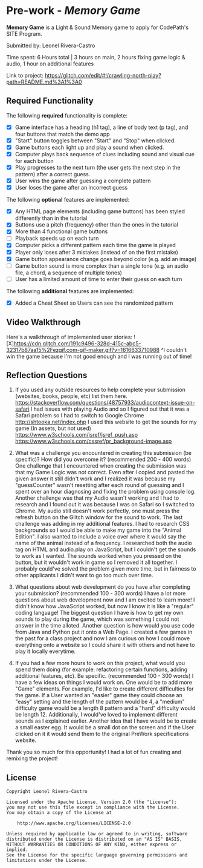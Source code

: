 # Pre-work - *Memory Game*

**Memory Game** is a Light & Sound Memory game to apply for CodePath's SITE Program. 

Submitted by: Leonel Rivera-Castro

Time spent: 6 Hours total | 3 hours on main, 2 hours fixing game logic & audio, 1 hour on additional features 

Link to project: https://glitch.com/edit/#!/crawling-north-play?path=README.md%3A1%3A0

## Required Functionality

The following **required** functionality is complete:

* [X] Game interface has a heading (h1 tag), a line of body text (p tag), and four buttons that match the demo app
* [X] "Start" button toggles between "Start" and "Stop" when clicked. 
* [X] Game buttons each light up and play a sound when clicked. 
* [X] Computer plays back sequence of clues including sound and visual cue for each button
* [X] Play progresses to the next turn (the user gets the next step in the pattern) after a correct guess. 
* [X] User wins the game after guessing a complete pattern
* [X] User loses the game after an incorrect guess

The following **optional** features are implemented:

* [X] Any HTML page elements (including game buttons) has been styled differently than in the tutorial
* [X] Buttons use a pitch (frequency) other than the ones in the tutorial
* [X] More than 4 functional game buttons
* [ ] Playback speeds up on each turn
* [X] Computer picks a different pattern each time the game is played
* [X] Player only loses after 3 mistakes (instead of on the first mistake)
* [X] Game button appearance change goes beyond color (e.g. add an image)
* [ ] Game button sound is more complex than a single tone (e.g. an audio file, a chord, a sequence of multiple tones)
* [ ] User has a limited amount of time to enter their guess on each turn

The following **additional** features are implemented:

- [X] Added a Cheat Sheet so Users can see the randomized pattern

## Video Walkthrough

Here's a walkthrough of implemented user stories:
![X]https://cdn.glitch.com/191c9496-328d-415c-abc5-32317b87aa15%2Fezgif.com-gif-maker.gif?v=1616633710988
^I couldn't win the game because I'm not good enough and I was running out of time!


## Reflection Questions
1. If you used any outside resources to help complete your submission (websites, books, people, etc) list them here. 
https://stackoverflow.com/questions/48757933/audiocontext-issue-on-safari
I had issues with playing Audio and so I figured out that it was a Safari problem so I had to switch to Google Chrome
http://shtooka.net/index.php
I used this website to get the sounds for my game (In assets, but not used)
https://www.w3schools.com/jsref/jsref_push.asp
https://www.w3schools.com/cssref/pr_background-image.asp


2. What was a challenge you encountered in creating this submission (be specific)? How did you overcome it? (recommended 200 - 400 words) 
One challenge that I encountered when creating the submission was that my Game Logic was not correct. Even after I copied and pasted the given answer it still didn't work and I realized it was because my "guessCounter"
wasn't resetting after each round of guessing and I spent over an hour diagnosing and fixing the problem using console log. Another challenge was that my Audio wasn't working and I had to research and I found out it was
because I was on Safari so I switched to Chrome. My audio still doesn't work perfectly, one must press the refresh button on the Glitch window for the sound to work. The last challenge was adding in my additional features.
I had to research CSS backgrounds so I would be able to make my game into the "Animal Edition". I also wanted to include a voice over where it would say the name of the animal instead of a frequency. I researched both the audio
tag on HTML and audio.play on JavaScript, but I couldn't get the sounds to work as I wanted. The sounds worked when you pressed on the button, but it wouldn't work in game so I removed it all together. I probably could've solved
the problem given more time, but in fairness to other applicants I didn't want to go too much over time. 


3. What questions about web development do you have after completing your submission? (recommended 100 - 300 words) 
I have a lot more questions about web development now and I am excited to learn more! I didn't know how JavaScript worked, but now I know it is like a "regular" coding language! The biggest question I have is how to get my own
sounds to play during the game, which was something I could not answer in the time alloted. Another question is how would you use code from Java and Python put it onto a Web Page. I created a few games in the past for a class
project and now I am curious on how I could move everything onto a website so I could share it with others and not have to play it locally everytime. 

4. If you had a few more hours to work on this project, what would you spend them doing (for example: refactoring certain functions, adding additional features, etc). Be specific. (recommended 100 - 300 words) 
I have a few ideas on things I would work on. One would be to add more "Game" elements. For example, I'd like to create different difficulties for the game. If a User wanted an "easier" game they could choose an "easy" setting and
the length of the pattern would be 4, a "medium" difficulty game would be a length 8 pattern and a "hard" difficulty would be length 12. Additionally, I would've loved to implement different sounds as I explained earlier. Another idea
that I have would be to create a small easter egg. It would be a small dot on the screen and if the User clicked on it it would send them to the original PreWork specifications website.

Thank you so much for this opportunity! I had a lot of fun creating and remixing the project!



## License

    Copyright Leonel Rivera-Castro

    Licensed under the Apache License, Version 2.0 (the "License");
    you may not use this file except in compliance with the License.
    You may obtain a copy of the License at

        http://www.apache.org/licenses/LICENSE-2.0

    Unless required by applicable law or agreed to in writing, software
    distributed under the License is distributed on an "AS IS" BASIS,
    WITHOUT WARRANTIES OR CONDITIONS OF ANY KIND, either express or implied.
    See the License for the specific language governing permissions and
    limitations under the License.
